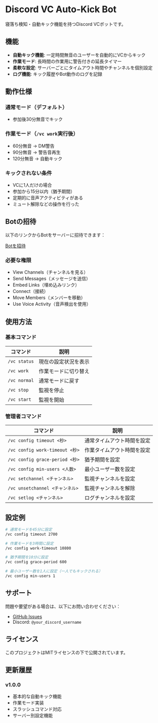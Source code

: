 # Discord VC Auto-Kick Bot

寝落ち検知・自動キック機能を持つDiscord VCボットです。

## 機能

- **自動キック機能**: 一定時間無音のユーザーを自動的にVCからキック
- **作業モード**: 長時間の作業用に警告付きの延長タイマー
- **柔軟な設定**: サーバーごとにタイムアウト時間やチャンネルを個別設定
- **ログ機能**: キック履歴やBot動作のログを記録

## 動作仕様

### 通常モード（デフォルト）
- 参加後30分無音でキック

### 作業モード（`/vc work`実行後）
- 60分無音 → DM警告
- 90分無音 → 警告音再生
- 120分無音 → 自動キック

### キックされない条件
- VCに1人だけの場合
- 参加から15分以内（猶予期間）
- 定期的に音声アクティビティがある
- ミュート解除などの操作を行った

## Botの招待

以下のリンクからBotをサーバーに招待できます：

[Botを招待](https://discord.com/api/oauth2/authorize?client_id=YOUR_CLIENT_ID&permissions=8396800&scope=bot%20applications.commands)

### 必要な権限

- View Channels（チャンネルを見る）
- Send Messages（メッセージを送信）
- Embed Links（埋め込みリンク）
- Connect（接続）
- Move Members（メンバーを移動）
- Use Voice Activity（音声検出を使用）

## 使用方法

### 基本コマンド

| コマンド | 説明 |
|---------|------|
| `/vc status` | 現在の設定状況を表示 |
| `/vc work` | 作業モードに切り替え |
| `/vc normal` | 通常モードに戻す |
| `/vc stop` | 監視を停止 |
| `/vc start` | 監視を開始 |

### 管理者コマンド

| コマンド | 説明 |
|---------|------|
| `/vc config timeout <秒>` | 通常タイムアウト時間を設定 |
| `/vc config work-timeout <秒>` | 作業タイムアウト時間を設定 |
| `/vc config grace-period <秒>` | 猶予期間を設定 |
| `/vc config min-users <人数>` | 最小ユーザー数を設定 |
| `/vc setchannel <チャンネル>` | 監視チャンネルを設定 |
| `/vc unsetchannel <チャンネル>` | 監視チャンネルを解除 |
| `/vc setlog <チャンネル>` | ログチャンネルを設定 |

## 設定例

```bash
# 通常モードを45分に設定
/vc config timeout 2700

# 作業モードを3時間に設定
/vc config work-timeout 10800

# 猶予期間を10分に設定
/vc config grace-period 600

# 最小ユーザー数を1人に設定（一人でもキックされる）
/vc config min-users 1
```

## サポート

問題や要望がある場合は、以下にお問い合わせください：

- [GitHub Issues](https://github.com/yourusername/discord-vc-bot/issues)
- Discord: `@your_discord_username`

## ライセンス

このプロジェクトはMITライセンスの下で公開されています。

## 更新履歴

### v1.0.0
- 基本的な自動キック機能
- 作業モード実装
- スラッシュコマンド対応
- サーバー別設定機能